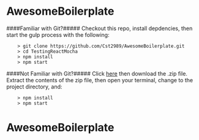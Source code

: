 # AwesomeBoilerplate

####Familiar with Git?#####
Checkout this repo, install depdencies, then start the gulp process with the following:

```
	> git clone https://github.com/Cst2989/AwesomeBoilerplate.git
	> cd TestingReactMocha
	> npm install
	> npm start
```

####Not Familiar with Git?#####
Click [here](https://github.com/Cst2989/AwesomeBoilerplate.git) then download the .zip file.  Extract the contents of the zip file, then open your terminal, change to the project directory, and:

```
	> npm install
	> npm start
```
# AwesomeBoilerplate
